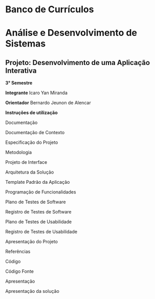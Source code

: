 # Banco de Currículos #
# Análise e Desenvolvimento de Sistemas #

## Projeto: Desenvolvimento de uma Aplicação Interativa ##



**3° Semestre**



**Integrante**
Icaro Yan Miranda



**Orientador**
Bernardo Jeunon de Alencar



**Instruções de utilização**

Documentação

Documentação de Contexto

Especificação do Projeto

Metodologia

Projeto de Interface

Arquitetura da Solução

Template Padrão da Aplicação

Programação de Funcionalidades

Plano de Testes de Software

Registro de Testes de Software

Plano de Testes de Usabilidade

Registro de Testes de Usabilidade

Apresentação do Projeto

Referências

Código

Código Fonte

Apresentação

Apresentação da solução
